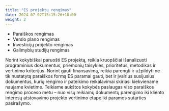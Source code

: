 ```yaml
---
title: "ES projektų rengimas"
date: 2024-07-02T15:15:26+10:00
weight: 2
---
```


- Paraiškos rengimas
- Verslo plano rengimas
- Investicijų projekto rengimas
- Galimybių studijų rengimas

Norint kokybiškai paruošti ES projektą, reikia kruopščiai išanalizuoti programinius dokumentus, priemonių taisykles, prioritetus, metodikas ir vertinimo kriterijus. Norint gauti finansavimą, reikia parengti ir užpildyti ne tik nustatytą paraiškos formą ES paramai gauti, bet ir įvairius susijusius dokumentus, kurių rengimo ir pateikimo reikalavimai skiriasi kiekviename naujame kvietime. Teikiame aukštos kokybės paslaugas viso paraiškos rengimo proceso metu – nuo visų reikiamų dokumentų parengimo iki kliento interesų atstovavimo projekto vertinimo etape iki paramos sutarties pasirašymo.